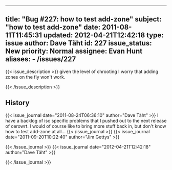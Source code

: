 
---
title: "Bug #227: how to test add-zone"
subject: "how to test add-zone"
date: 2011-08-11T11:45:31
updated: 2012-04-21T12:42:18
type: issue
author: Dave Täht
id: 227
issue_status: New
priority: Normal
assignee: Evan Hunt
aliases:
    - /issues/227
---

{{< issue_description >}}
given the level of chrooting I worry that adding zones on the fly won't
work.


{{< /issue_description >}}

## History
{{< issue_journal date="2011-08-24T06:36:10" author="Dave Täht" >}}
I have a backlog of isc specific problems that I pushed out to the next
release of cerowrt. I would of course like to bring more stuff back in,
but don't know how to test add-zone at all...
{{< /issue_journal >}}
{{< issue_journal date="2011-09-20T10:22:40" author="Jim Gettys" >}}

{{< /issue_journal >}}
{{< issue_journal date="2012-04-21T12:42:18" author="Dave Täht" >}}

{{< /issue_journal >}}

